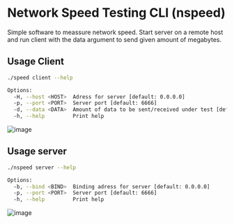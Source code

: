 # Network Speed Testing CLI (nspeed)

Simple software to meassure network speed. Start server on a remote host and run client with 
the data argument to send given amount of megabytes. 


## Usage Client

```bash
./speed client --help

Options:
  -H, --host <HOST>  Adress for server [default: 0.0.0.0]
  -p, --port <PORT>  Server port [default: 6666]
  -d, --data <DATA>  Amount of data to be sent/received under test [default: 800]
  -h, --help         Print help
```

![image](https://github.com/cannibalcow/nspeed/assets/6787042/1869e3c3-32cf-4e6c-8c18-489e13f48b97)

## Usage server

```bash
./nspeed server --help

Options:
  -b, --bind <BIND>  Binding adress for server [default: 0.0.0.0]
  -p, --port <PORT>  Server port [default: 6666]
  -h, --help         Print help
```
![image](https://github.com/cannibalcow/nspeed/assets/6787042/f1b900ea-b196-415d-a8de-8943c890f7ba)
